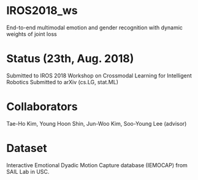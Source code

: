 # IROS2018_ws
End-to-end multimodal emotion and gender recognition with dynamic weights of joint loss

# Status (23th, Aug. 2018)
Submitted to IROS 2018 Workshop on Crossmodal Learning for Intelligent Robotics
Submitted to arXiv (cs.LG, stat.ML)

# Collaborators
Tae-Ho Kim, Young Hoon Shin, Jun-Woo Kim, Soo-Young Lee (advisor)

# Dataset
Interactive Emotional Dyadic Motion Capture database (IEMOCAP) from SAIL Lab in USC.
